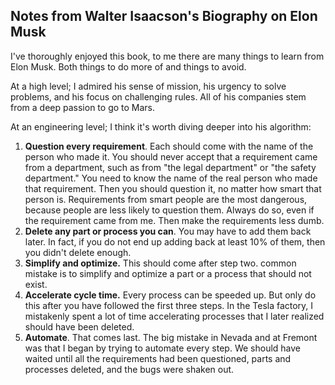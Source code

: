 ## Notes from Walter Isaacson's Biography on Elon Musk

I've thoroughly enjoyed this book, to me there are many things to learn from Elon Musk. Both things to do more of and things to avoid.

At a high level; I admired his sense of mission, his urgency to solve problems, and his focus on challenging rules. All of his companies stem from a deep passion to go to Mars. 

At an engineering level; I think it's worth diving deeper into his algorithm:

1. **Question every requirement**. Each should come with the name of the person who made it. You should never accept that a requirement came from a department, such as from "the legal department" or "the safety department." You need to know the name of the real person who made that requirement. Then you should question it, no matter how smart that person is. Requirements from smart people are the most dangerous, because people are less likely to question them. Always do so, even if the requirement came from me. Then make the requirements less dumb. 
2. **Delete any part or process you can**. You may have to add them back later. In fact, if you do not end up adding back at least 10% of them, then you didn't delete enough.
3. **Simplify and optimize.** This should come after step two. common mistake is to simplify and optimize a part or a process that should not exist.
4. **Accelerate cycle time.** Every process can be speeded up. But only do this after you have followed the first three steps. In the Tesla factory, I mistakenly spent a lot of time accelerating processes that I later realized should have been deleted. 
5. **Automate**. That comes last. The big mistake in Nevada and at Fremont was that I began by trying to automate every step. We should have waited until all the requirements had been questioned, parts and processes deleted, and the bugs were shaken out.
